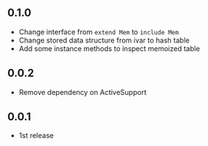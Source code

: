 ## 0.1.0
* Change interface from `extend Mem` to `include Mem`
* Change stored data structure from ivar to hash table
* Add some instance methods to inspect memoized table

## 0.0.2
* Remove dependency on ActiveSupport

## 0.0.1
* 1st release
